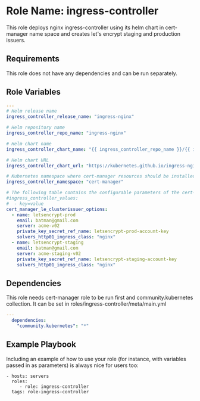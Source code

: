 Role Name: ingress-controller
=========

This role deploys nginx ingress-controller using its helm chart in cert-manager name space and creates let's encrypt staging and production issuers.

Requirements
------------

This role does not have any dependencies and can be run separately.

Role Variables
--------------

```yaml
---
# Helm release name
ingress_controller_release_name: "ingress-nginx"

# Helm repository name
ingress_controller_repo_name: "ingress-nginx"

# Helm chart name
ingress_controller_chart_name: "{{ ingress_controller_repo_name }}/{{ ingress_controller_release_name }}"

# Helm chart URL
ingress_controller_chart_url: "https://kubernetes.github.io/ingress-nginx"

# Kubernetes namespace where cert-manager resources should be installed
ingress_controller_namespace: "cert-manager"

# The following table contains the configurable parameters of the cert-manager
#ingress_controller_values:
#  - key=value
cert_manager_le_clusterissuer_options:
  - name: letsencrypt-prod
    email: batman@gmail.com
    server: acme-v02
    private_key_secret_ref_name: letsencrypt-prod-account-key
    solvers_http01_ingress_class: "nginx"
  - name: letsencrypt-staging
    email: batman@gmail.com
    server: acme-staging-v02
    private_key_secret_ref_name: letsencrypt-staging-account-key
    solvers_http01_ingress_class: "nginx"

```

Dependencies
------------

This role needs cert-manager role to be run first and community.kubernetes collection. It can be set in roles/ingress-controller/meta/main.yml
```yaml
---
  dependencies:
    "community.kubernetes": "*"
```

Example Playbook
----------------

Including an example of how to use your role (for instance, with variables passed in as parameters) is always nice for users too:

    - hosts: servers
      roles:
         - role: ingress-controller
      tags: role-ingress-controller
